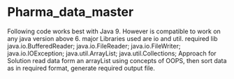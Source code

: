 # Pharma_data_master
Following code works best with Java 9. However is compatible to work on any java version above 6.
major Libraries used are io and util. 
required lib
 java.io.BufferedReader;
 java.io.FileReader;
 java.io.FileWriter;
 java.io.IOException;
 java.util.ArrayList;
 java.util.Collections; 
 Approach for Solution
 read data form an arrayList using concepts of OOPS, 
 then sort data as in required format,
 generate required output file.
